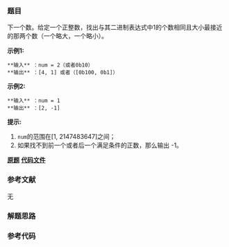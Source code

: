 ### 题目
下一个数。给定一个正整数，找出与其二进制表达式中1的个数相同且大小最接近的那两个数（一个略大，一个略小）。

**示例1:**

    
    
    **输入** ：num = 2（或者0b10）
    **输出** ：[4, 1] 或者（[0b100, 0b1]）
    

**示例2:**

    
    
    **输入** ：num = 1
    **输出** ：[2, -1]
    

**提示:**

  1. `num`的范围在[1, 2147483647]之间；
  2. 如果找不到前一个或者后一个满足条件的正数，那么输出 -1。

 **[原题](https://leetcode-cn.com/problems/closed-number-lcci/)**    **[代码文件]()**


### 参考文献
无

### 解题思路




### 参考代码

```go


```




